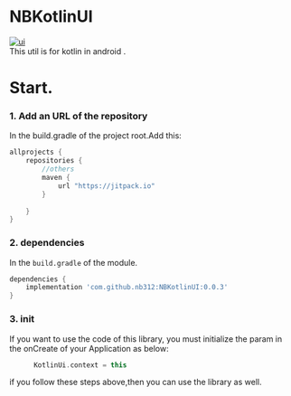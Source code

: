 # NBKotlinUI
[![ui][uisvg]][ui]  
This util is for kotlin in android .
# Start. 
### 1. Add an URL of the repository 
In the build.gradle of the project root.Add this:
```gradle
allprojects {
    repositories {
        //others 
        maven {
            url "https://jitpack.io"
        }
       
    }
}
```
### 2. dependencies
In the `build.gradle` of the module.
```gradle
dependencies {
    implementation 'com.github.nb312:NBKotlinUI:0.0.3'
}
```
### 3. init 
If you want to use the code of this library, you must initialize the param in the onCreate of your Application  as below:
```kotlin
      KotlinUi.context = this
```
if you follow these steps above,then you can use the library as well.


[uisvg]:https://img.shields.io/badge/NBKotlinUI-v0.0.3-green.svg
[ui]: https://github.com/Blankj/AndroidUtilCode
